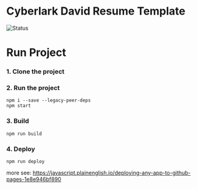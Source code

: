 # Cyberlark David Resume Template

![Status](https://github.com/David-Cyberlark/PersonalCV/actions/workflows/build.yml/badge.svg)

# Run Project

### 1. Clone the project

### 2. Run the project

```shell
npm i --save --legacy-peer-deps
npm start
```

### 3. Build

```shell
npm run build
```

### 4. Deploy

```shell
npm run deploy
```

more see: https://javascript.plainenglish.io/deploying-any-app-to-github-pages-1e8e946bf890
